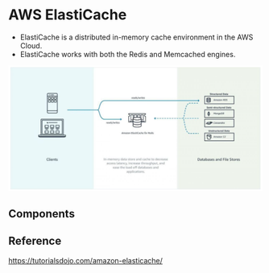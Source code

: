 # AWS ElastiCache

- ElastiCache is a distributed in-memory cache environment in the AWS Cloud.
- ElastiCache works with both the Redis and Memcached engines.

![Alt text](images/elasticache.png)

## Components

## Reference

https://tutorialsdojo.com/amazon-elasticache/



